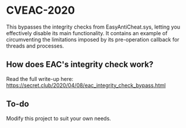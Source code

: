 # CVEAC-2020
This bypasses the integrity checks from EasyAntiCheat.sys, letting you effectively disable its main functionality. It contains an example of circumventing the limitations imposed by its pre-operation callback for threads and processes.



## How does EAC's integrity check work?

Read the full write-up here: https://secret.club/2020/04/08/eac_integrity_check_bypass.html



## To-do

Modify this project to suit your own needs.
